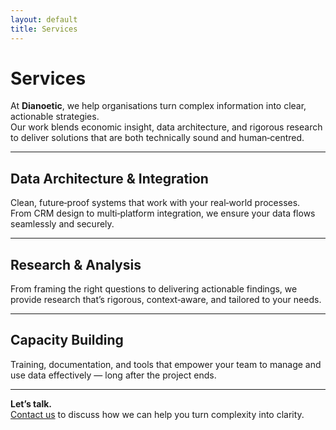 ```yaml
---
layout: default
title: Services
---
```


# Services

At **Dianoetic**, we help organisations turn complex information into clear, actionable strategies.  
Our work blends economic insight, data architecture, and rigorous research to deliver solutions that are both technically sound and human‑centred.

---

## Data Architecture & Integration
Clean, future‑proof systems that work with your real‑world processes.  
From CRM design to multi‑platform integration, we ensure your data flows seamlessly and securely.

---

## Research & Analysis
From framing the right questions to delivering actionable findings, we provide research that’s rigorous, context‑aware, and tailored to your needs.

---

## Capacity Building
Training, documentation, and tools that empower your team to manage and use data effectively — long after the project ends.

---

**Let’s talk.**  
[Contact us](contact) to discuss how we can help you turn complexity into clarity.